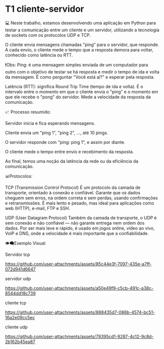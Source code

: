 # T1 cliente-servidor

💻 Neste trabalho, estamos desenvolvendo uma aplicação em Python para testar a comunicação entre um cliente e um servidor, utilizando a tecnologia de sockets com os protocolos UDP e TCP.

O cliente envia mensagens chamadas "ping" para o servidor, que responde. A cada envio, o cliente mede o tempo que a resposta demora para voltar, conhecido como latência ou RTT.

❗Obs:
Ping: é uma mensagem simples enviada de um computador para outro com o objetivo de testar se há resposta e medir o tempo de ida e volta da mensagem. É como perguntar "Você está aí?" e esperar pela resposta.

Latência (RTT): significa Round Trip Time (tempo de ida e volta). É o intervalo entre o momento em que o cliente envia o "ping" e o momento em que ele recebe o "pong" do servidor. Mede a velocidade da resposta da comunicação.

📈 Processo resumido:

Servidor inicia e fica esperando mensagens.

Cliente envia um "ping 1", "ping 2", ..., até 10 pings.

O servidor responde com "ping: ping 1", e assim por diante.

O cliente mede o tempo entre envio e recebimento da resposta.

Ao final, temos uma noção da latência da rede ou da eficiência da comunicação.

📊Protocolos:

TCP (Transmission Control Protocol)
É um protocolo da camada de transporte, orientado à conexão e confiável. Garante que os dados cheguem sem erros, na ordem correta e sem perdas, usando confirmações e retransmissões. É mais lento e pesado, mas ideal para aplicações como web (HTTP), e-mail, FTP e SSH.

UDP (User Datagram Protocol)
Também da camada de transporte, o UDP é sem conexão e não confiável — não garante entrega nem ordem dos dados. Por ser mais leve e rápido, é usado em jogos online, vídeo ao vivo, VoIP e DNS, onde a velocidade é mais importante que a confiabilidade.

👁️‍🗨️Exemplo Visual:

Servidor tcp

https://github.com/user-attachments/assets/85c44e3f-7097-435e-a7ff-072d941d6647

servidor udp

https://github.com/user-attachments/assets/a50e49f9-c5cb-491c-a38c-8544dd18c739

cliente tcp

https://github.com/user-attachments/assets/888435d7-086b-4574-bc51-16a2e09cc5ec

cliente udp

https://github.com/user-attachments/assets/79395cd1-9287-4c12-9c8d-2b162b45ea87



